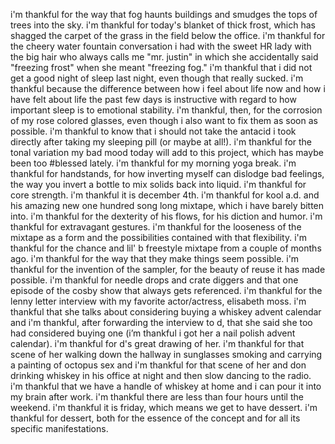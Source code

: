 i'm thankful for the way that fog haunts buildings and smudges the tops of trees into the sky. i'm thankful for today's blanket of thick frost, which has shagged the carpet of the grass in the field below the office. i'm thankful for the cheery water fountain conversation i had with the sweet HR lady with the big hair who always calls me "mr. justin" in which she accidentally said "freezing frost" when she meant "freezing fog." i'm thankful that i did not get a good night of sleep last night, even though that really sucked. i'm thankful because the difference between how i feel about life now and how i have felt about life the past few days is instructive with regard to how important sleep is to emotional stability. i'm thankful, then, for the corrosion of my rose colored glasses, even though i also want to fix them as soon as possible. i'm thankful to know that i should not take the antacid i took directly after taking my sleeping pill (or maybe at all!). i'm thankful for the tonal variation my bad mood today will add to this project, which has maybe been too #blessed lately. i'm thankful for my morning yoga break. i'm thankful for handstands, for how inverting myself can dislodge bad feelings, the way you invert a bottle to mix solids back into liquid. i'm thankful for core strength. i'm thankful it is december 4th. i'm thankful for kool a.d. and his amazing new one hundred song long mixtape, which i have barely bitten into. i'm thankful for the dexterity of his flows, for his diction and humor. i'm thankful for extravagant gestures. i'm thankful for the looseness of the mixtape as a form and the possibilities contained with that flexibility. i'm thankful for the chance and lil' b freestyle mixtape from a couple of months ago. i'm thankful for the way that they make things seem possible. i'm thankful for the invention of the sampler, for the beauty of reuse it has made possible. i'm thankful for needle drops and crate diggers and that one episode of the cosby show that always gets referenced. i'm thankful for the lenny letter interview with my favorite actor/actress, elisabeth moss. i'm thankful that she talks about considering buying a whiskey advent calendar and i'm thankful, after forwarding the interview to d, that she said she too had considered buying one (i’m thankful i got her a nail polish advent calendar). i'm thankful for d's great drawing of her. i'm thankful for that scene of her walking down the hallway in sunglasses smoking and carrying a painting of octopus sex and i'm thankful for that scene of her and don drinking whiskey in his office at night and then slow dancing to the radio. i'm thankful that we have a handle of whiskey at home and i can pour it into my brain after work. i'm thankful there are less than four hours until the weekend. i'm thankful it is friday, which means we get to have dessert. i'm thankful for dessert, both for the essence of the concept and for all its specific manifestations.